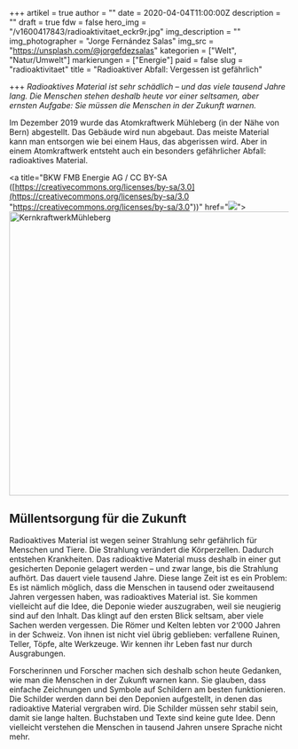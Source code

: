 +++
artikel = true
author = ""
date = 2020-04-04T11:00:00Z
description = ""
draft = true
fdw = false
hero_img = "/v1600417843/radioaktivitaet_eckr9r.jpg"
img_description = ""
img_photographer = "Jorge Fernández Salas"
img_src = "https://unsplash.com/@jorgefdezsalas"
kategorien = ["Welt", "Natur/Umwelt"]
markierungen = ["Energie"]
paid = false
slug = "radioaktivitaet"
title = "Radioaktiver Abfall: Vergessen ist gefährlich"

+++
_Radioaktives Material ist sehr schädlich – und das viele tausend Jahre lang. Die Menschen stehen deshalb heute vor einer seltsamen, aber ernsten Aufgabe: Sie müssen die Menschen in der Zukunft warnen._

Im Dezember 2019 wurde das Atomkraftwerk Mühleberg (in der Nähe von Bern) abgestellt. Das Gebäude wird nun abgebaut. Das meiste Material kann man entsorgen wie bei einem Haus, das abgerissen wird. Aber in einem Atomkraftwerk entsteht auch ein besonders gefährlicher Abfall:  
radioaktives Material.

<a title="BKW FMB Energie AG / CC BY-SA ([https://creativecommons.org/licenses/by-sa/3.0](https://creativecommons.org/licenses/by-sa/3.0 "https://creativecommons.org/licenses/by-sa/3.0"))" href="![](https://commons.wikimedia.org/wiki/File:KernkraftwerkM%C3%BChleberg.jpg)"><img width="512" alt="KernkraftwerkMühleberg" src="![](https://upload.wikimedia.org/wikipedia/commons/8/87/KernkraftwerkM%C3%BChleberg.jpg)"></a>

## Müllentsorgung für die Zukunft

  
Radioaktives Material ist wegen seiner Strahlung sehr gefährlich für Menschen und Tiere. Die Strahlung verändert die Körperzellen. Dadurch entstehen Krankheiten. Das radioaktive Material muss deshalb in einer gut gesicherten Deponie gelagert werden – und zwar lange, bis die Strahlung aufhört. Das dauert viele tausend Jahre. Diese lange Zeit ist es ein Problem: Es ist nämlich möglich, dass die Menschen in tausend oder zweitausend Jahren vergessen haben, was radioaktives Material ist. Sie kommen vielleicht auf die Idee, die Deponie wieder auszugraben, weil sie neugierig sind auf den Inhalt. Das klingt auf den ersten Blick seltsam, aber viele Sachen werden vergessen. Die Römer und Kelten lebten vor 2‘000 Jahren in der Schweiz. Von ihnen ist nicht viel übrig geblieben: verfallene Ruinen, Teller, Töpfe, alte Werkzeuge. Wir kennen ihr Leben fast nur durch Ausgrabungen.

Forscherinnen und Forscher machen sich deshalb schon heute Gedanken, wie man die Menschen in der Zukunft warnen kann. Sie glauben, dass einfache Zeichnungen und Symbole auf Schildern am besten funktionieren. Die Schilder werden dann bei den Deponien aufgestellt, in denen das radioaktive Material vergraben wird. Die Schilder müssen sehr stabil sein, damit sie lange halten. Buchstaben und Texte sind keine gute Idee. Denn vielleicht verstehen die Menschen in tausend Jahren unsere Sprache nicht mehr.